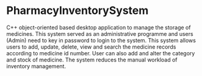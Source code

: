 # PharmacyInventorySystem
C++ object-oriented based desktop application to manage the storage of medicines. This system served as an administrative programme and users (Admin) need to key in password to login to the system. This system allows users to add, update, delete, view and search the medicine records according to medicine id number. User can also add and alter the category and stock of medicine. The system reduces the manual workload of inventory management. 

